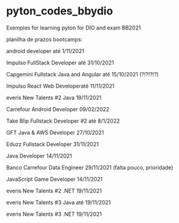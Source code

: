 # pyton_codes_bbydio
Exemples for learning pyton for DIO and exam BB2021



planilha de prazos bootcamps:


android developer até 1/11/2021

Impulso FullStack Developer até 31/10/2021

Capgemini Fullstack Java and Angular até 15/10/2021 (?!?!?!?)

Impulso React Web Developeraté 11/11/2021

everis New Talents #2 Java 19/11/2021

Carrefour Android Developer 09/02/2022

Take Blip Fullstack Developer #2 até 8/1/2022

GFT Java & AWS Developer 27/10/2021

Eduzz Fullstack Developer 31/11/2021

Java Developer 14/11/2021

Banco Carrefour Data Engineer 29/11/2021 (falta pouco, prioridade)

JavaScript Game Developer 14/11/2021

everis New Talents #2 .NET 19/11/2021

everis New Talents #3 Java até  19/11/2021

everis New Talents #3 .NET 19/11/2021

